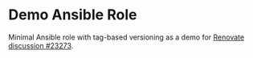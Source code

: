 Demo Ansible Role
=================

Minimal Ansible role with tag-based versioning as a demo for [Renovate discussion #23273](https://github.com/renovatebot/renovate/discussions/23273).
